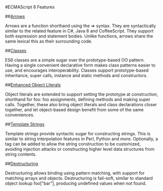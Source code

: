 #ECMAScript 6 Features

##[Arrows](https://github.com/dnbard/es6-guide/blob/master/ecma6/arrows.md)

Arrows are a function shorthand using the => syntax. They are syntactically similar to the related feature in C#, Java 8 and CoffeeScript. They support both expression and statement bodies. Unlike functions, arrows share the same lexical this as their surrounding code.

##[Classes](https://github.com/dnbard/es6-guide/blob/master/ecma6/classes.md)

ES6 classes are a simple sugar over the prototype-based OO pattern. Having a single convenient declarative form makes class patterns easier to use, and encourages interoperability. Classes support prototype-based inheritance, super calls, instance and static methods and constructors.

##[Enhanced Object Literals](https://github.com/dnbard/es6-guide/blob/master/ecma6/objectLiterals.md)

Object literals are extended to support setting the prototype at construction, shorthand for foo: foo assignments, defining methods and making super calls. Together, these also bring object literals and class declarations closer together, and let object-based design benefit from some of the same conveniences.

##[Template Strings](https://github.com/dnbard/es6-guide/blob/master/ecma6/templateStrings.md)

Template strings provide syntactic sugar for constructing strings. This is similar to string interpolation features in Perl, Python and more. Optionally, a tag can be added to allow the string construction to be customized, avoiding injection attacks or constructing higher level data structures from string contents.

##[Destructuring](https://github.com/dnbard/es6-guide/blob/master/ecma6/destructuring.md)

Destructuring allows binding using pattern matching, with support for matching arrays and objects. Destructuring is fail-soft, similar to standard object lookup foo["bar"], producing undefined values when not found.